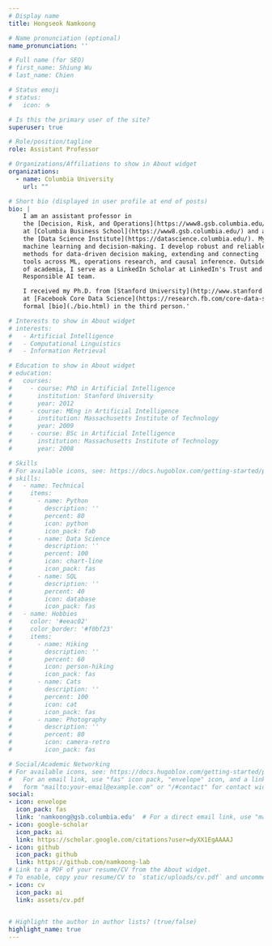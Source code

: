```yaml
---
# Display name
title: Hongseok Namkoong

# Name pronunciation (optional)
name_pronunciation: ''

# Full name (for SEO)
# first_name: Shiung Wu
# last_name: Chien

# Status emoji
# status:
#   icon: ☕️

# Is this the primary user of the site?
superuser: true

# Role/position/tagline
role: Assistant Professor

# Organizations/Affiliations to show in About widget
organizations:
  - name: Columbia University
    url: ""

# Short bio (displayed in user profile at end of posts)
bio: |
    I am an assistant professor in
    the [Decision, Risk, and Operations](https://www8.gsb.columbia.edu/faculty-research/divisions/decision-risk-operations) division
    at [Columbia Business School](https://www8.gsb.columbia.edu/) and a member of
    the [Data Science Institute](https://datascience.columbia.edu/). My research interests lie at the interface of
    machine learning and decision-making. I develop robust and reliable
    methods for data-driven decision making, extending and connecting
    tools across ML, operations research, and causal inference. Outside
    of academia, I serve as a LinkedIn Scholar at LinkedIn's Trust and
    Responsible AI team.

    I received my Ph.D. from [Stanford University](http://www.stanford.edu) in 2019 and spent a year
    at [Facebook Core Data Science](https://research.fb.com/core-data-science/) as a research scientist. Here's a more
    formal [bio](./bio.html) in the third person.'

# Interests to show in About widget
# interests:
#   - Artificial Intelligence
#   - Computational Linguistics
#   - Information Retrieval

# Education to show in About widget
# education:
#   courses:
#     - course: PhD in Artificial Intelligence
#       institution: Stanford University
#       year: 2012
#     - course: MEng in Artificial Intelligence
#       institution: Massachusetts Institute of Technology
#       year: 2009
#     - course: BSc in Artificial Intelligence
#       institution: Massachusetts Institute of Technology
#       year: 2008

# Skills
# For available icons, see: https://docs.hugoblox.com/getting-started/page-builder/#icons
# skills:
#   - name: Technical
#     items:
#       - name: Python
#         description: ''
#         percent: 80
#         icon: python
#         icon_pack: fab
#       - name: Data Science
#         description: ''
#         percent: 100
#         icon: chart-line
#         icon_pack: fas
#       - name: SQL
#         description: ''
#         percent: 40
#         icon: database
#         icon_pack: fas
#   - name: Hobbies
#     color: '#eeac02'
#     color_border: '#f0bf23'
#     items:
#       - name: Hiking
#         description: ''
#         percent: 60
#         icon: person-hiking
#         icon_pack: fas
#       - name: Cats
#         description: ''
#         percent: 100
#         icon: cat
#         icon_pack: fas
#       - name: Photography
#         description: ''
#         percent: 80
#         icon: camera-retro
#         icon_pack: fas

# Social/Academic Networking
# For available icons, see: https://docs.hugoblox.com/getting-started/page-builder/#icons
#   For an email link, use "fas" icon pack, "envelope" icon, and a link in the
#   form "mailto:your-email@example.com" or "/#contact" for contact widget.
social:
- icon: envelope
  icon_pack: fas
  link: 'namkoong@gsb.columbia.edu'  # For a direct email link, use "mailto:test@example.org".
- icon: google-scholar
  icon_pack: ai
  link: https://scholar.google.com/citations?user=dyXX1EgAAAAJ
- icon: github
  icon_pack: github
  link: https://github.com/namkoong-lab
# Link to a PDF of your resume/CV from the About widget.
# To enable, copy your resume/CV to `static/uploads/cv.pdf` and uncomment the lines below.
- icon: cv
  icon_pack: ai
  link: assets/cv.pdf
 

# Highlight the author in author lists? (true/false)
highlight_name: true
---
```


